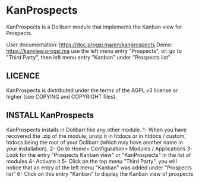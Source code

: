 # KanProspects

KanProspects is a Dolibarr module that implements the Kanban view for Prospects.

User documentation: https://doc.progsi.ma/en/kanprospects
Demo: https://kanview.progsi.ma
use the left menu entry "Prospects", or:
go to "Third Party", then left menu entry "Kanban" under "Prospects list"


## LICENCE

KanProspects is distributed under the terms of the AGPL v3 license or higher (see COPYING and COPYRIGHT files).


## INSTALL KanProspects

KanProspects installs in Dolibarr like any other module.
1- When you have recovered the .zip of the module, unzip it in htdocs or in htdocs / custom,
htdocs being the root of your Dolibarr (which may have another name in your installation).
2- Go to Home> Configuration> Modules / Applications
3- Look for the entry "Prospects Kanban view" or "KanProspects" in the list of modules
4- Activate it
5- Click on the top menu "Third Party", you will notice that an entry of the left menu "Kanban" was added under "Prospects list"
6- Click on this entry "Kanban" to display the Kanban view of prospects
